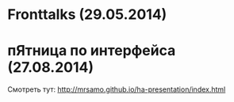 # Fronttalks (29.05.2014)
# пЯтница по интерфейса (27.08.2014)

Смотреть тут: http://mrsamo.github.io/ha-presentation/index.html

